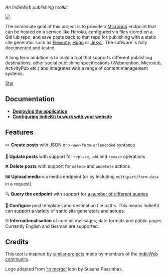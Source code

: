 *An IndieWeb publishing toolkit*

![](https://raw.githubusercontent.com/paulrobertlloyd/indiekit/master/app/static/logo.svg?sanitize=true)

The immediate goal of this project is to provide a [Micropub](https://www.w3.org/TR/micropub/) endpoint that can be hosted on a service like Heroku, configured via files stored on a GitHub repo, and save posts back to that repo for publishing with a static site generator such as [Eleventy](https://www.11ty.io), [Hugo](https://gohugo.io) or [Jekyll](https://jekyllrb.com). The software is fully documented and tested.

A long term ambition is to build a tool that supports different publishing destinations, other social publishing specifications (Webmention, Microsub, ActivityPub etc.) and integrates with a range of content management systems.

<a class="github-button" href="https://github.com/paulrobertlloyd/indiekit" data-size="large" data-show-count="true" aria-label="Star IndieKit on GitHub">Star</a>

## Documentation

* **[Deploying the application](https://paulrobertlloyd.github.io/indiekit/deploy)**
* **[Configuring IndieKit to work with your website](https://paulrobertlloyd.github.io/indiekit/config)**

## Features

✏️ **Create posts** with JSON or `x-www-form-urlencoded` syntaxes

🔄 **Update posts** with support for `replace`, `add` and `remove` operations

❌ **Delete posts** with support for `delete` and `undelete` actions

🖼 **Upload media** via media endpoint (or by including `multipart/form-data` in a request)

🔍 **Query the endpoint** with support for [a number of different queries](https://paulrobertlloyd.github.io/indiekit/query)

🌈 **Configure** post templates and destination file paths. This means IndieKit can support a variety of static site generators and setups.

🌐 **Internationalisation** of commit messages, date formats and public pages. Currently English and German are supported.

## Credits

This tool is inspired by [similar projects](https://paulrobertlloyd.github.io/indiekit/projects) made by members of the [IndieWeb community](https://indieweb.org).

Logo adapted from [‘to merge’](https://www.toicon.com/icons/afiado_merge) icon by Susana Passinhas.

<script async defer src="https://buttons.github.io/buttons.js"></script>
